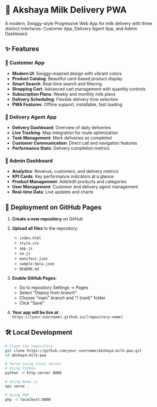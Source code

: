 # 🥛 Akshaya Milk Delivery PWA

A modern, Swiggy-style Progressive Web App for milk delivery with three distinct interfaces: Customer App, Delivery Agent App, and Admin Dashboard.

## ✨ Features

### 🎯 Customer App
- **Modern UI**: Swiggy-inspired design with vibrant colors
- **Product Catalog**: Beautiful card-based product display
- **Smart Search**: Real-time search and filtering
- **Shopping Cart**: Advanced cart management with quantity controls
- **Subscription Plans**: Weekly and monthly milk plans
- **Delivery Scheduling**: Flexible delivery time selection
- **PWA Features**: Offline support, installable, fast loading

### 🚚 Delivery Agent App
- **Delivery Dashboard**: Overview of daily deliveries
- **Live Tracking**: Map integration for route optimization
- **Task Management**: Mark deliveries as completed
- **Customer Communication**: Direct call and navigation features
- **Performance Stats**: Delivery completion metrics

### 💼 Admin Dashboard
- **Analytics**: Revenue, customers, and delivery metrics
- **KPI Cards**: Key performance indicators at a glance
- **Product Management**: Add/edit products and categories
- **User Management**: Customer and delivery agent management
- **Real-time Data**: Live updates and charts

## 🚀 Deployment on GitHub Pages

1. **Create a new repository** on GitHub
2. **Upload all files** to the repository:
   - `index.html`
   - `style.css`
   - `app.js`
   - `sw.js`
   - `manifest.json`
   - `sample-data.json`
   - `README.md`

3. **Enable GitHub Pages**:
   - Go to repository Settings → Pages
   - Select "Deploy from branch"
   - Choose "main" branch and "/ (root)" folder
   - Click "Save"

4. **Your app will be live at**:  
   `https://[your-username].github.io/[repository-name]`

## 🛠 Local Development

```bash
# Clone the repository
git clone https://github.com/your-username/akshaya-milk-pwa.git
cd akshaya-milk-pwa

# Serve using local server
# Using Python
python -m http.server 8000

# Using Node.js
npx serve .

# Using PHP
php -S localhost:8000
